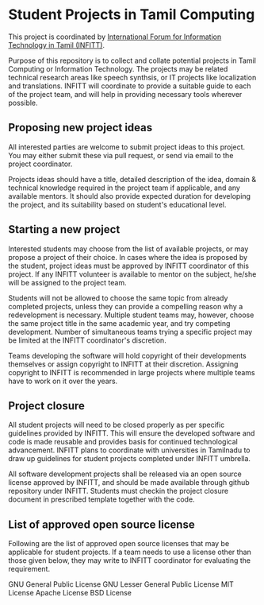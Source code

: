Student Projects in Tamil Computing
===================================

This project is coordinated by [International Forum for Information Technology in Tamil (INFITT)](http://home.infitt.org).

Purpose of this repository is to collect and collate potential projects in Tamil Computing or Information Technology.  The projects may be related technical research areas like speech synthsis, or IT projects like localization and translations.  INFITT will coordinate to provide a suitable guide to each of the project team, and will help in providing necessary tools wherever possible.

Proposing new project ideas
---------------------------

All interested parties are welcome to submit project ideas to this project.  You may either submit these via pull request, or send via email to the project coordinator.

Projects ideas should have a title, detailed description of the idea, domain & technical knowledge required in the project team if applicable, and any available mentors.  It should also provide expected duration for developing the project, and its suitability based on student's educational level.


Starting a new project
----------------------

Interested students may choose from the list of available projects, or may propose a project of their choice.  In cases where the idea is proposed by the student, project ideas must be approved by INFITT coordinator of this project. If any INFITT volunteer is available to mentor on the subject, he/she will be assigned to the project team.

Students will not be allowed to choose the same topic from already completed projects, unless they can provide a compelling reason why a redevelopment is necessary.  Multiple student teams may, however, choose the same project title in the same academic year, and try competing development.  Number of simultaneous teams trying a specific project may be limited at the INFITT coordinator's discretion.

Teams developing the software will hold copyright of their developments themselves or assign copyright to INFITT at their discretion.  Assigning copyright to INFITT is recommended in large projects where multiple teams have to work on it over the years.


Project closure
---------------

All student projects will need to be closed properly as per specific guidelines provided by INFITT.  This will ensure the developed software and code is made reusable and provides basis for continued technological advancement.  INFITT plans to coordinate with universities in Tamilnadu to draw up guidelines for student projects completed under INFITT umbrella. 

All software development projects shall be released via an open source license approved by INFITT, and should be made available through github repository under INFITT.  Students must checkin the project closure document in prescribed template together with the code.

List of approved open source license
-------------------------------------

Following are the list of approved open source licenses that may be applicable for student projects.  If a team needs to use a license other than those given below, they may write to INFITT coordinator for evaluating the requirement.

  GNU General Public License
  GNU Lesser General Public License
  MIT License
  Apache License
  BSD License
  
  
  
  



